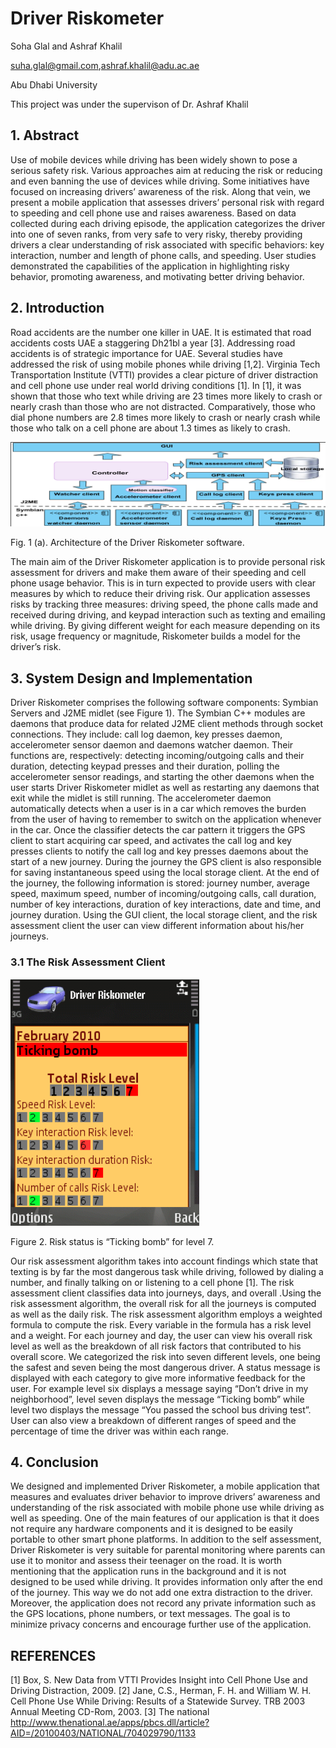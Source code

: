 # Driver Riskometer

Soha Glal and Ashraf Khalil

suha.glal@gmail.com,ashraf.khalil@adu.ac.ae

Abu Dhabi University

This project was under the supervison of Dr. Ashraf Khalil

## 1.	Abstract
Use of mobile devices while driving has been widely shown to pose a serious safety risk. Various approaches aim at reducing the risk or reducing and even banning the use of devices while driving. Some initiatives have focused on increasing drivers’ awareness of the risk. Along that vein, we present a mobile application that assesses drivers’ personal risk with regard to speeding and cell phone use and raises awareness. Based on data collected during each driving episode, the application categorizes the driver into one of seven ranks, from very safe to very risky, thereby providing drivers a clear understanding of risk associated with specific behaviors: key interaction, number and length of phone calls, and speeding. User studies demonstrated the capabilities of the application in highlighting risky behavior, promoting awareness, and motivating better driving behavior.

## 2.	Introduction 
Road accidents are the number one killer in UAE. It is estimated that road accidents costs UAE a staggering Dh21bl a year [3]. Addressing road accidents is of strategic importance for UAE. Several studies have addressed the risk of using mobile phones while driving [1,2]. Virginia Tech Transportation Institute (VTTI) provides a clear picture of driver distraction and cell phone use under real world driving conditions [1]. In [1], it was shown that those who text while driving are 23 times more likely to crash or nearly crash than those who are not distracted. Comparatively, those who dial phone numbers are 2.8 times more likely to crash or nearly crash while those who talk on a cell phone are about 1.3 times as likely to crash.

![Alt text](/img/Picture1.png?raw=true "Figure 1. Architecture of the Driver Riskometer software.	")

Fig. 1 (a). Architecture of the Driver Riskometer software.	

The main aim of the Driver Riskometer application is to provide personal risk assessment for drivers and make them aware of their speeding and cell phone usage behavior. This is in turn expected to provide users with clear measures by which to reduce their driving risk. Our application assesses risks by tracking three measures: driving speed, the phone calls made and received during driving, and keypad interaction such as texting and emailing while driving. By giving different weight for each measure depending on its risk, usage frequency or magnitude, Riskometer builds a model for the driver’s risk.

## 3.	System Design and Implementation
Driver Riskometer comprises the following software components: Symbian Servers and J2ME midlet (see Figure 1). The Symbian C++ modules are daemons that produce data for related J2ME client methods through socket connections. They include: call log daemon, key presses daemon, accelerometer sensor daemon and daemons watcher daemon. Their functions are, respectively: detecting incoming/outgoing calls and their duration, detecting keypad presses and their duration, polling the accelerometer sensor readings, and starting the other daemons when the user starts Driver Riskometer midlet as well as restarting any daemons that exit while the midlet is still running. 
The accelerometer daemon automatically detects when a user is in a car which removes the burden from the user of having to remember to switch on the application whenever in the car. Once the classifier detects the car pattern it triggers the GPS client to start acquiring car speed, and activates the call log and key presses clients to notify the call log and key presses daemons about the start of a new journey. During the journey the GPS client is also responsible for saving instantaneous speed using the local storage client. At the end of the journey, the following information is stored: journey number, average speed, maximum speed, number of incoming/outgoing calls, call duration, number of key interactions, duration of key interactions, date and time, and journey duration. Using the GUI client, the local storage client, and the risk assessment client the user can view different information about his/her journeys.

### 3.1 The Risk Assessment Client 

![Alt text](/img/Picture2.png?raw=true "Figure 2. Risk status is “Ticking bomb” for level 7.")

Figure 2. Risk status is “Ticking bomb” for level 7.

Our risk assessment algorithm takes into account findings which state that texting is by far the most dangerous task while driving, followed by dialing a number, and finally talking on or listening to a cell phone [1]. The risk assessment client classifies data into journeys, days, and overall .Using the risk assessment algorithm, the overall risk for all the journeys is computed as well as the daily risk. The risk assessment algorithm employs a weighted formula to compute the risk. Every variable in the formula has a risk level and a weight. For each journey and day, the user can view his overall risk level as well as the breakdown of all risk factors that contributed to his overall score. We categorized the risk into seven different levels, one being the safest and seven being the most dangerous driver. A status message is displayed with each category to give more informative feedback for the user. For example level six displays a message saying “Don’t drive in my neighborhood”, level seven displays the message “Ticking bomb” while level two displays the message “You passed the school bus driving test”. User can also view a breakdown of different ranges of speed and the percentage of time the driver was within each range. 

## 4.	Conclusion
We designed and implemented Driver Riskometer, a mobile application that measures and evaluates driver behavior to improve drivers’ awareness and understanding of the risk associated with mobile phone use while driving as well as speeding. One of the main features of our application is that it does not require any hardware components and it is designed to be easily portable to other smart phone platforms. In addition to the self assessment, Driver Riskometer is very suitable for parental monitoring where parents can use it to monitor and assess their teenager on the road. It is worth mentioning that the application runs in the background and it is not designed to be used while driving. It provides information only after the end of the journey. This way we do not add one extra distraction to the driver. Moreover, the application does not record any private information such as the GPS locations, phone numbers, or text messages. The goal is to minimize privacy concerns and encourage further use of the application.

## REFERENCES
[1] Box, S.  New Data from VTTI Provides Insight into Cell Phone Use and Driving Distraction, 2009.
[2] Jane, C.S., Herman, F. H. and William W. H. Cell Phone Use While Driving: Results of a Statewide Survey. TRB 2003 Annual Meeting CD-Rom, 2003. 
[3] The national http://www.thenational.ae/apps/pbcs.dll/article?AID=/20100403/NATIONAL/704029790/1133


